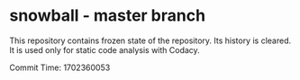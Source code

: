 # snowball - master branch

This repository contains frozen state of the repository.
Its history is cleared. It is used only for static code
analysis with Codacy.

Commit Time: 1702360053